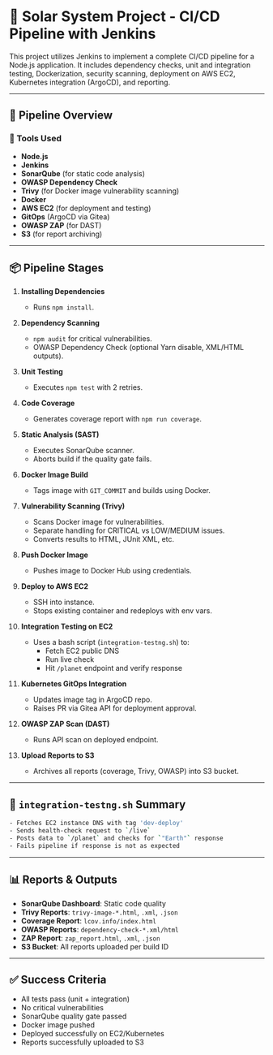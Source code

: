 
# 🚀 Solar System Project - CI/CD Pipeline with Jenkins

This project utilizes Jenkins to implement a complete CI/CD pipeline for a Node.js application. It includes dependency checks, unit and integration testing, Dockerization, security scanning, deployment on AWS EC2, Kubernetes integration (ArgoCD), and reporting.

---

## 📂 Pipeline Overview

### 🔧 Tools Used
- **Node.js**
- **Jenkins**
- **SonarQube** (for static code analysis)
- **OWASP Dependency Check**
- **Trivy** (for Docker image vulnerability scanning)
- **Docker**
- **AWS EC2** (for deployment and testing)
- **GitOps** (ArgoCD via Gitea)
- **OWASP ZAP** (for DAST)
- **S3** (for report archiving)

---

## 📦 Pipeline Stages

1. **Installing Dependencies**
   - Runs `npm install`.

2. **Dependency Scanning**
   - `npm audit` for critical vulnerabilities.
   - OWASP Dependency Check (optional Yarn disable, XML/HTML outputs).

3. **Unit Testing**
   - Executes `npm test` with 2 retries.

4. **Code Coverage**
   - Generates coverage report with `npm run coverage`.

5. **Static Analysis (SAST)**
   - Executes SonarQube scanner.
   - Aborts build if the quality gate fails.

6. **Docker Image Build**
   - Tags image with `GIT_COMMIT` and builds using Docker.

7. **Vulnerability Scanning (Trivy)**
   - Scans Docker image for vulnerabilities.
   - Separate handling for CRITICAL vs LOW/MEDIUM issues.
   - Converts results to HTML, JUnit XML, etc.

8. **Push Docker Image**
   - Pushes image to Docker Hub using credentials.

9. **Deploy to AWS EC2**
   - SSH into instance.
   - Stops existing container and redeploys with env vars.

10. **Integration Testing on EC2**
    - Uses a bash script (`integration-testng.sh`) to:
      - Fetch EC2 public DNS
      - Run live check
      - Hit `/planet` endpoint and verify response

11. **Kubernetes GitOps Integration**
    - Updates image tag in ArgoCD repo.
    - Raises PR via Gitea API for deployment approval.

12. **OWASP ZAP Scan (DAST)**
    - Runs API scan on deployed endpoint.

13. **Upload Reports to S3**
    - Archives all reports (coverage, Trivy, OWASP) into S3 bucket.

---

## 📜 `integration-testng.sh` Summary

```bash
- Fetches EC2 instance DNS with tag 'dev-deploy'
- Sends health-check request to `/live`
- Posts data to `/planet` and checks for `"Earth"` response
- Fails pipeline if response is not as expected
```

---

## 📊 Reports & Outputs

- **SonarQube Dashboard**: Static code quality
- **Trivy Reports**: `trivy-image-*.html`, `.xml`, `.json`
- **Coverage Report**: `lcov.info/index.html`
- **OWASP Reports**: `dependency-check-*.xml/html`
- **ZAP Report**: `zap_report.html`, `.xml`, `.json`
- **S3 Bucket**: All reports uploaded per build ID

---

## ✅ Success Criteria

- All tests pass (unit + integration)
- No critical vulnerabilities
- SonarQube quality gate passed
- Docker image pushed
- Deployed successfully on EC2/Kubernetes
- Reports successfully uploaded to S3

